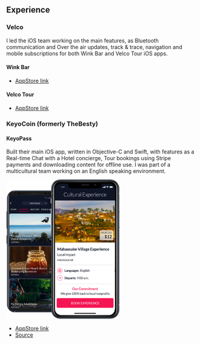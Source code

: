 ## Experience

### Velco

I led the iOS team working on the main features, as Bluetooth communication and Over the air updates, track & trace, navigation and mobile subscriptions for both Wink Bar and Velco Tour iOS apps.

#### Wink Bar

* [AppStore link](https://apps.apple.com/fr/app/wink-bar-bike-gps-tracking/id1386766589)

#### Velco Tour

* [AppStore link](https://apps.apple.com/fr/app/velco-tour-tourism-guide/id1447098734)

### KeyoCoin (formerly TheBesty)

#### KeyoPass

Built their main iOS app, written in Objective-C and Swift, with features as a Real-time Chat with a Hotel concierge, Tour bookings using Stripe payments and downloading content for offline use. I was part of a multicultural team working on an English speaking environment.

<img src="./img/keyopass_phone_screens_experiences.png" 
	alt="Profile photo" 
	style="width: 300px" />

* [AppStore link](https://itunes.apple.com/us/app/keyopass-your-crypto-concierge/id1020945768)
* [Source](https://keyopass.com)
